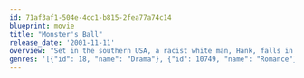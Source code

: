 ```yaml
---
id: 71af3af1-504e-4cc1-b815-2fea77a74c14
blueprint: movie
title: "Monster's Ball"
release_date: '2001-11-11'
overview: "Set in the southern USA, a racist white man, Hank, falls in love with a black woman named Leticia. Ironically, Hank is a prison guard working on Death Row who executed Leticia's husband. Hank and Leticia's inter-racial affair leads to confusion and new ideas for the two unlikely lovers."
genres: '[{"id": 18, "name": "Drama"}, {"id": 10749, "name": "Romance"}]'
---
```

